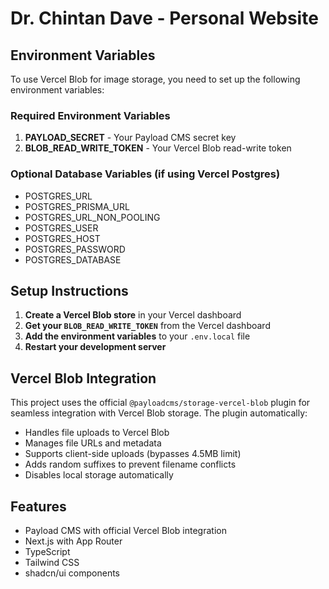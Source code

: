 # Dr. Chintan Dave - Personal Website

## Environment Variables

To use Vercel Blob for image storage, you need to set up the following environment variables:

### Required Environment Variables

1. **PAYLOAD_SECRET** - Your Payload CMS secret key
2. **BLOB_READ_WRITE_TOKEN** - Your Vercel Blob read-write token

### Optional Database Variables (if using Vercel Postgres)

- POSTGRES_URL
- POSTGRES_PRISMA_URL
- POSTGRES_URL_NON_POOLING
- POSTGRES_USER
- POSTGRES_HOST
- POSTGRES_PASSWORD
- POSTGRES_DATABASE

## Setup Instructions

1. **Create a Vercel Blob store** in your Vercel dashboard
2. **Get your `BLOB_READ_WRITE_TOKEN`** from the Vercel dashboard
3. **Add the environment variables** to your `.env.local` file
4. **Restart your development server**

## Vercel Blob Integration

This project uses the official `@payloadcms/storage-vercel-blob` plugin for seamless integration with Vercel Blob storage. The plugin automatically:

- Handles file uploads to Vercel Blob
- Manages file URLs and metadata
- Supports client-side uploads (bypasses 4.5MB limit)
- Adds random suffixes to prevent filename conflicts
- Disables local storage automatically

## Features

- Payload CMS with official Vercel Blob integration
- Next.js with App Router
- TypeScript
- Tailwind CSS
- shadcn/ui components
